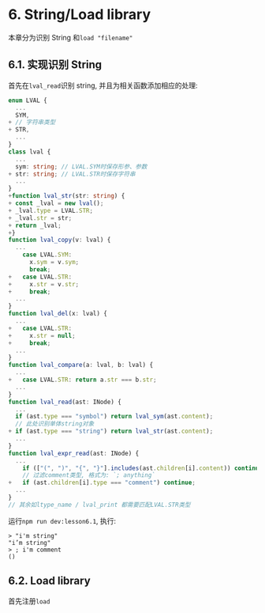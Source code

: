 # 6. String/Load library

本章分为识别 String 和`load "filename"`

## 6.1. 实现识别 String

首先在`lval_read`识别 string, 并且为相关函数添加相应的处理:

```ts
enum LVAL {
  ...
  SYM,
+ // 字符串类型
+ STR,
  ...
}
class lval {
  ...
  sym: string; // LVAL.SYM时保存形参、参数
+ str: string; // LVAL.STR时保存字符串
  ...
}
+function lval_str(str: string) {
+ const _lval = new lval();
+ _lval.type = LVAL.STR;
+ _lval.str = str;
+ return _lval;
+}
function lval_copy(v: lval) {
  ...
    case LVAL.SYM:
      x.sym = v.sym;
      break;
+   case LVAL.STR:
+     x.str = v.str;
+     break;
  ...
}
function lval_del(x: lval) {
  ...
+   case LVAL.STR:
+     x.str = null;
+     break;
  ...
}
function lval_compare(a: lval, b: lval) {
  ...
+   case LVAL.STR: return a.str === b.str;
  ...
}
function lval_read(ast: INode) {
  ...
  if (ast.type === "symbol") return lval_sym(ast.content);
  // 此处识别单体string对象
+ if (ast.type === "string") return lval_str(ast.content);
  ...
}
function lval_expr_read(ast: INode) {
  ...
    if (["(", ")", "{", "}"].includes(ast.children[i].content)) continue;
    // 过滤comment类型, 格式为: `; anything`
+   if (ast.children[i].type === "comment") continue;
  ...
}
// 其余如ltype_name / lval_print 都需要匹配LVAL.STR类型
```

运行`npm run dev:lesson6.1`, 执行:

    > "i'm string"
    "i’m string"
    > ; i'm comment
    ()

## 6.2. Load library

首先注册`load`
